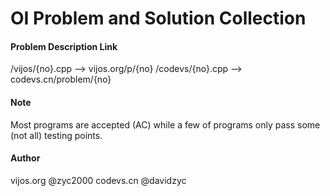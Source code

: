 # OI Problem and Solution Collection
#### Problem Description Link
/vijos/{no}.cpp --> vijos.org/p/{no}
/codevs/{no}.cpp --> codevs.cn/problem/{no}

#### Note
Most programs are accepted (AC) while a few of programs only pass some (not all) testing points.

#### Author
vijos.org    @zyc2000
codevs.cn    @davidzyc